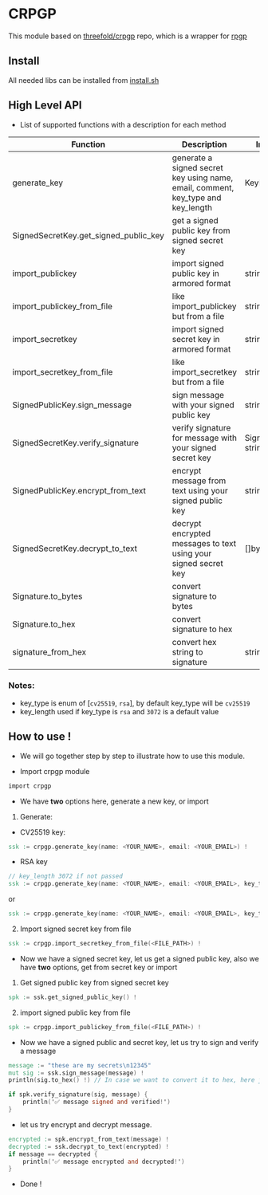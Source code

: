 # CRPGP

This module based on [threefold/crpgp](https://github.com/threefoldtech/crpgp) repo, which is a wrapper for [rpgp](https://github.com/rpgp/rpgp)

## Install

All needed libs can be installed from [install.sh](./install.sh)

## High Level API

- List of supported functions with a description for each method

| Function                              | Description                                                                      | Input             | Output          |
| ------------------------------------- | -------------------------------------------------------------------------------- | ----------------- | --------------- |
| generate_key                          | generate a signed secret key using name, email, comment, key_type and key_length | KeyParams         | SignedSecretKey |
| SignedSecretKey.get_signed_public_key | get a signed public key from signed secret key                                   |                   | SignedPublicKey |
| import_publickey                      | import signed public key in armored format                                       | string            | SignedPublicKey |
| import_publickey_from_file            | like import_publickey but from a file                                            | string            | SignedPublicKey |
| import_secretkey                      | import signed secret key in armored format                                       | string            | SignedSecretKey |
| import_secretkey_from_file            | like import_secretkey but from a file                                            | string            | SignedSecretKey |
| SignedPublicKey.sign_message          | sign message with your signed public key                                         | string            | Signature       |
| SignedSecretKey.verify_signature      | verify signature for message with your signed secret key                         | Signature, string | bool            |
| SignedPublicKey.encrypt_from_text     | encrypt message from text using your signed public key                           | string            | []byte          |
| SignedSecretKey.decrypt_to_text       | decrypt encrypted messages to text using your signed secret key                  | []byte            | string          |
| Signature.to_bytes                    | convert signature to bytes                                                       |                   | []byte          |
| Signature.to_hex                      | convert signature to hex                                                         |                   | string          |
| signature_from_hex                    | convert hex string to signature                                                  | string            | Signature       |

### Notes:
- key_type is enum of [`cv25519`, `rsa`], by default key_type will be `cv25519`
- key_length used if key_type is `rsa` and `3072` is a default value

## How to use !

- We will go together step by step to illustrate how to use this module.

- Import crpgp module

```v
import crpgp
```

- We have **two** options here, generate a new key, or import

1. Generate:
- CV25519 key:

```v
ssk := crpgp.generate_key(name: <YOUR_NAME>, email: <YOUR_EMAIL>) !
```

- RSA key

```v
// key_length 3072 if not passed
ssk := crpgp.generate_key(name: <YOUR_NAME>, email: <YOUR_EMAIL>, key_type: .rsa) !
```
or
```v
ssk := crpgp.generate_key(name: <YOUR_NAME>, email: <YOUR_EMAIL>, key_type: .rsa, key_length: <LENGTH>) !
```

2. Import signed secret key from file

```v
ssk := crpgp.import_secretkey_from_file(<FILE_PATH>) !
```

- Now we have a signed secret key, let us get a signed public key, also we have **two** options, get from secret key or import

1. Get signed public key from signed secret key

```v
spk := ssk.get_signed_public_key() !
```

2. import signed public key from file

```v
spk := crpgp.import_publickey_from_file(<FILE_PATH>) !
```

- Now we have a signed public and secret key, let us try to sign and verify a message

```v
message := "these are my secrets\n12345"
mut sig := ssk.sign_message(message) !
println(sig.to_hex() !) // In case we want to convert it to hex, here just to display it

if spk.verify_signature(sig, message) {
    println('✅ message signed and verified!')
}
```

- let us try encrypt and decrypt message.

```v
encrypted := spk.encrypt_from_text(message) !
decrypted := ssk.decrypt_to_text(encrypted) !
if message == decrypted {
    println('✅ message encrypted and decrypted!')
}
```

- Done !

